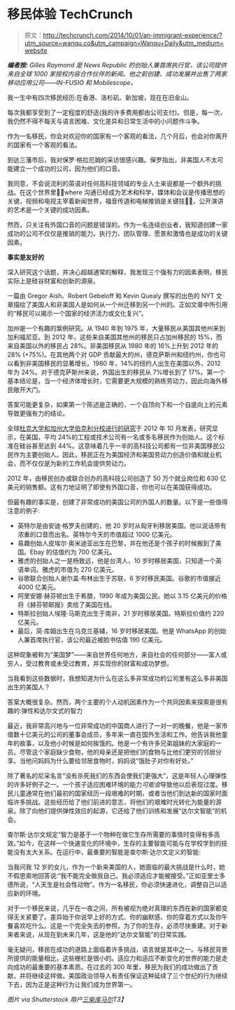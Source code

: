 # 移民体验 TechCrunch

> 原文：<http://techcrunch.com/2014/10/01/an-immigrant-experience/?utm_source=wanqu.co&utm_campaign=Wanqu+Daily&utm_medium=website>

***编者按:** Gilles Raymond 是 News Republic 的创始人兼首席执行官，该公司提供来自全球 1000 家授权内容合作伙伴的新闻。他之前创建、成功发展并出售了两家移动应用公司——IN-FUSIO 和 Mobilescope。*

我一生中有四次移民经历:在香港、洛杉矶、新加坡，现在在旧金山。

每次我都享受到了一定程度的舒适(我的许多费用都由公司支付)。但是，每一次，我仍然不得不每天与语言困难、文化差异和日常生活中的小问题作斗争。

作为一名移民，你会对欢迎你的国家有一个客观的看法，几个月后，也会对你离开的国家有一个客观的看法。

到达三藩市后，我对保罗·格拉厄姆的采访很感兴趣。保罗指出，非美国人不太可能建立一个成功的公司，因为他们的口音。

我同意，不会说流利的英语对任何高科技领域的专业人士来说都是一个额外的挑战。在这个世界里，̶where 沟通已经成为艺术和科学，媒体和会议是传播思想的关键，视频和电视主宰着新闻世界，福音传道和电梯推销是关键技能̶，公开演讲的艺术是一个关键的成功因素。

然而，只关注有外国口音的问题是错误的。作为一名连续创业者，我知道创建一家成功的公司不仅仅是推销的能力。执行力、团队管理、愿景和激情也是成功的关键因素。

**事实是友好的**

深入研究这个话题，并决心超越通常的解释，我发现三个强有力的因素表明，移民实际上是硅谷财富和创新的源泉。

一篇由 Gregor Aish、Robert Gebeloff 和 Kevin Quealy 撰写的出色的 NYT 文章描绘了美国人和非美国人是如何从一个州迁移到另一个州的。正如文章中所引用的“移民可以揭示一个国家的经济活力或文化复兴”。

加州是一个有趣的案例研究。从 1940 年到 1975 年，大量移民从美国其他州来到加利福尼亚。到 2012 年，这些来自美国其他州的移民只占加州移民的 15%，而来自美国以外的移民占 28%。非美国移民从 1980 年的 16%上升到 2012 年的 28% (+75%)。在其他两个对 GDP 贡献最大的州，德克萨斯州和纽约州，你也可以看到非美国移民的显著增长。1980 年，14%的纽约人出生在美国以外，2012 年为 24%。对于德克萨斯州来说，外国出生的移民从 7%增长到了 17%。第一个基本结论是，当一个经济体增长时，它需要更大规模的熟练劳动力，因此向海外移民敞开大门。

答案可能更复杂，如果第一个陈述是正确的，一个自顶向下和一个自底向上的元素导致更强有力的结论。

全球[杜克大学和加州大学伯克利分校进行的研究](http://www.kauffman.org/what-we-do/research/immigration-and-the-american-economy/americas-new-immigrant-entrepreneurs-then-and-now)于 2012 年 10 月发表，研究显示，在美国，平均 24%的工程或技术公司有一名或多名移民作为创始人。这个标准在硅谷甚至达到 44%。这意味着几乎一半的高科技公司都有一位非美国移民公民作为主要创始人。因此，移民正在为美国经济和美国劳动力创造价值和就业机会，而不仅仅是为新的工作机会提供劳动力。

2012 年，由移民创办或联合创办的高科技公司创造了 50 万个就业岗位和 630 亿美元的销售额。这有力地证明了即使有外国口音，你也可以在美国获得成功。

但最有趣的事实是，创建了非常成功的美国公司的外国人的数量。以下是一些值得注意的例子:

*   英特尔是由安迪·格罗夫创建的，他 20 岁时从匈牙利移居美国。他以说话带有浓重的口音而出名。英特尔今天的市值超过 1000 亿美元。
*   易趣创始人皮埃尔·奥米迪亚出生在巴黎，并在他还是个孩子的时候搬到了美国。Ebay 的估值约为 700 亿美元。
*   雅虎的创始人之一是杨致远，他是台湾人，10 岁时移居美国，只知道一个英语单词。雅虎的市值为 270 亿美元。
*   谷歌联合创始人谢尔盖·布林出生于苏联，6 岁时移民美国。谷歌的市值接近 4000 亿美元。
*   阿里安娜·赫芬顿出生于希腊，1990 年成为美国公民。她以 3.15 亿美元的价格将《赫芬顿邮报》卖给了美国在线。
*   特斯拉创始人埃隆·马斯克出生于南非，21 岁时移居美国。特斯拉价值约 220 亿美元。
*   最后，简·库姆出生在乌克兰基辅，16 岁时移居美国。他是 WhatsApp 的创始人兼首席执行官，该公司最近被脸书估值 190 亿美元。

这种现象被称为“美国梦”——来自世界任何地方，来自社会的任何部分——富人或穷人，受过教育或未受过教育，并实现你的财富和成功梦想。

当我看到这些数据时，我想知道为什么在这么多非常成功的公司里有这么多非美国出生的美国人？

答案大概很复杂。然而，两个主要的个人动机因素作为一个共同因素来探索是很有趣的:弹性和达尔文式的智力

最近，我非常高兴地与一位非常成功的中国商人进行了一对一的晚餐，他是一家市值数十亿美元的公司的董事会成员，多年来一直在国外生活和工作。他告诉我他童年的故事，以及他小时候是如何挨饿的。他是一个有许多兄弟姐妹的大家庭的一员。尽管这个家庭缺少食物，他的母亲还是把他们的食物与比他们更穷的邻居分享。当他问妈妈为什么要给邻居食物时，妈妈说“饿肚子对你有好处。”

除了著名的尼采名言“没有杀死我们的东西会使我们更强大”，这是年轻人心理弹性的许多好例子之一。一个孩子适应困难环境的能力*可能会*导致他以后表现过度。移民儿童通常在他们最初的国家经历一段艰难的时期，或者当他们到达新的国家时面临许多挑战。这些经历给了他们前进的意志，将他们的艰难时光转化为能量的源泉。除了向他们提供弹性效应的起源，它还给了他们训练和发展“达尔文智能”的机会。

查尔斯·达尔文规定“智力是基于一个物种在做它生存所需要的事情时变得有多高效。”如今，在这样一个快速变化的环境中，生存的主要智能可能与在学校学到的技能没有太大关系。在运行中，最重要的智能是查尔斯·达尔文定义的智能:

当我问我 12 岁的女儿，作为一个新来美国的人，她面临的最大挑战是什么时，她不假思索地回答说:“我不能完全做我自己。我必须适应才能被接受。”正如亚里士多德所说，“人天生是社会性动物”。作为一名移民，你必须快速进化，调整自己以适应新的环境。

对于一个移民来说，几乎在一夜之间，所有被视为绝对真理的东西在新的国家都变得无关紧要了。差异始于你说早上好的方式、你的幽默感、你的穿着方式以及你午餐喜欢吃什么。这是一个完全失去的参照，为了你的生存，必须尽快重建。对于新来者来说，从现在到未来几年，这是他的“达尔文智能”的日常实践。

毫无疑问，移民在成功的道路上面临着许多挑战，语言就是其中之一。与移民背景所提供的能量相比，这些栅栏是很小的。适应力和适应不断变化的世界的能力是走向成功的最重要的基本素质。在过去的 300 年里，移民为我们的成功做出了贡献，并将继续这样做。美国政治领导人有责任保证这种延续了三个世纪的行为继续下去，因为正是这种行为让我们成为世界第一。

*图片 via Shutterstock 用户[三柴库马尔](http://www.shutterstock.com/gallery-1125959p1.html)T3】*